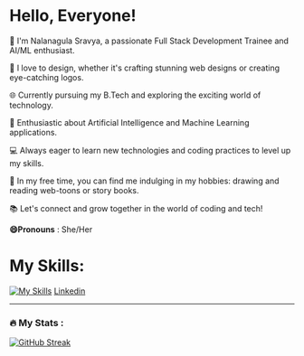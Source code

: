 # Hello, Everyone!
👋  I'm Nalanagula Sravya, a passionate Full Stack Development Trainee and AI/ML enthusiast.

🚀 I love to design, whether it's crafting stunning web designs or creating eye-catching logos.

🌐 Currently pursuing my B.Tech and exploring the exciting world of technology.

🧠 Enthusiastic about Artificial Intelligence and Machine Learning applications.

💻 Always eager to learn new technologies and coding practices to level up my skills.

🎨 In my free time, you can find me indulging in my hobbies: drawing and reading web-toons or story books.

📚 Let's connect and grow together in the world of coding and tech!

**😄Pronouns** : She/Her
# My Skills:
[![My Skills](https://skillicons.dev/icons?i=js,html,css,bootstrap,python,git,nodejs)](https://skillicons.dev)
<a href = "https://www.linkedin.com/in/sravya-nalanagula-743961200/">Linkedin</a>

---

### :fire: My Stats :
[![GitHub Streak](http://github-readme-streak-stats.herokuapp.com?user=mystique-sravya&theme=dark)](https://git.io/streak-stats)
<!--
- 🔭 I’m currently working on ...
- 🌱 I’m currently learning ...
- 👯 I’m looking to collaborate on ...
- 🤔 I’m looking for help with ...
- 💬 Ask me about ...
- 📫 How to reach me: ...
- 😄 Pronouns: ...
- ⚡ Fun fact: ...
-->

